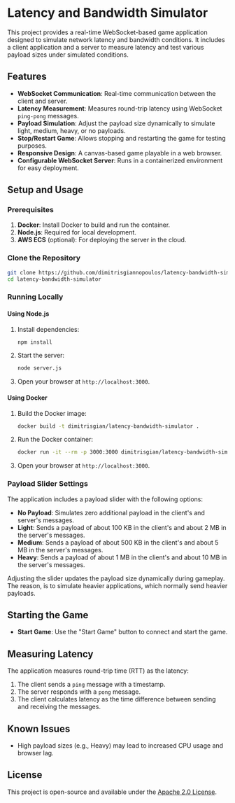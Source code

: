 
# Latency and Bandwidth Simulator

This project provides a real-time WebSocket-based game application designed to simulate network latency and bandwidth conditions. It includes a client application and a server to measure latency and test various payload sizes under simulated conditions.

## Features

- **WebSocket Communication**: Real-time communication between the client and server.
- **Latency Measurement**: Measures round-trip latency using WebSocket `ping-pong` messages.
- **Payload Simulation**: Adjust the payload size dynamically to simulate light, medium, heavy, or no payloads.
- **Stop/Restart Game**: Allows stopping and restarting the game for testing purposes.
- **Responsive Design**: A canvas-based game playable in a web browser.
- **Configurable WebSocket Server**: Runs in a containerized environment for easy deployment.

## Setup and Usage

### Prerequisites

1. **Docker**: Install Docker to build and run the container.
2. **Node.js**: Required for local development.
3. **AWS ECS** (optional): For deploying the server in the cloud.

### Clone the Repository

```bash
git clone https://github.com/dimitrisgiannopoulos/latency-bandwidth-simulator.git
cd latency-bandwidth-simulator
```

### Running Locally

#### Using Node.js

1. Install dependencies:
   ```bash
   npm install
   ```
2. Start the server:
   ```bash
   node server.js
   ```
3. Open your browser at `http://localhost:3000`.

#### Using Docker

1. Build the Docker image:
   ```bash
   docker build -t dimitrisgian/latency-bandwidth-simulator .
   ```
2. Run the Docker container:
   ```bash
   docker run -it --rm -p 3000:3000 dimitrisgian/latency-bandwidth-simulator
   ```
3. Open your browser at `http://localhost:3000`.

### Payload Slider Settings

The application includes a payload slider with the following options:

- **No Payload**: Simulates zero additional payload in the client's and server's messages.
- **Light**: Sends a payload of about 100 KB in the client's and about 2 MB in the server's messages.
- **Medium**: Sends a payload of about 500 KB in the client's and about 5 MB in the server's messages.
- **Heavy**: Sends a payload of about 1 MB in the client's and about 10 MB in the server's messages.

Adjusting the slider updates the payload size dynamically during gameplay. The reason, is to simulate heavier applications, which normally send heavier payloads.

## Starting the Game

- **Start Game**: Use the "Start Game" button to connect and start the game.

## Measuring Latency

The application measures round-trip time (RTT) as the latency:

1. The client sends a `ping` message with a timestamp.
2. The server responds with a `pong` message.
3. The client calculates latency as the time difference between sending and receiving the messages.

## Known Issues

- High payload sizes (e.g., Heavy) may lead to increased CPU usage and browser lag.

## License

This project is open-source and available under the [Apache 2.0 License](LICENSE).
